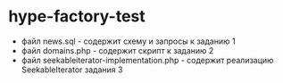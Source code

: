 # hype-factory-test

* файл news.sql - содержит схему и запросы к заданию 1
* файл domains.php - содержит скрипт к заданию 2
* файл seekableiterator-implementation.php - содержит реализацию SeekableIterator задания 3
